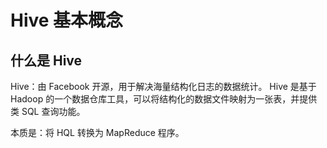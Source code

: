 # Hive 基本概念

## 什么是 Hive

Hive：由 Facebook 开源，用于解决海量结构化日志的数据统计。
Hive 是基于 Hadoop 的一个数据仓库工具，可以将结构化的数据文件映射为一张表，并提供类 SQL 查询功能。

本质是：将 HQL 转换为 MapReduce 程序。




